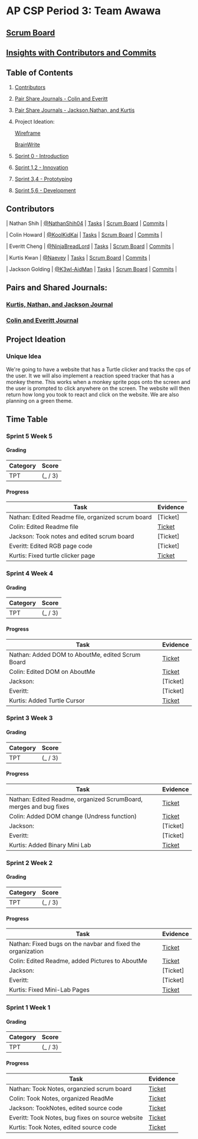 # AP CSP Period 3: Team Awawa
## [Scrum Board](https://github.com/NathanShih04/GamerGroupRepository/projects/1)
## [Insights with Contributors and Commits](https://github.com/NathanShih04/GamerGroupRepository/graphs/contributors)
## Table of Contents
1. [Contributors](https://github.com/NathanShih04/GamerGroupRepository/graphs/contributors)
2. [Pair Share Journals - Colin and Everitt](https://docs.google.com/document/d/1Rr8JoBTGQw8G8-LmMO8OdL1zfk7UA8VAcu_HHLMCKZo/edit?usp=sharing)
3. [Pair Share Journals - Jackson,Nathan, and Kurtis](https://docs.google.com/document/d/12EApVGAT4plnJyENvVqkH8lRo8ONJ57qtWgcuG4pe5E/edit#)
4. Project Ideation:

      [Wireframe](https://docs.google.com/drawings/d/1mLX47ycMErdh59YrlnN0HBTh9hMyTQiEKBE57kt6F_Y/edit)
      
      [BrainWrite](https://docs.google.com/document/d/1tz7A3Lp6vaa3a2ihFki3gpXrv0AbuLO8AQ0fRD_HylU/edit?usp=sharing)
5. [Sprint 0 - Introduction](https://www.loom.com/share/18e1d69820c94d1c984c99982b04e734)
6. [Sprint 1,2 - Innovation](https://www.loom.com/share/18e1d69820c94d1c984c99982b04e734)
7. [Sprint 3,4 - Prototyping](https://www.loom.com/share/18e1d69820c94d1c984c99982b04e734)
8. [Sprint 5,6 - Development](https://www.loom.com/share/18e1d69820c94d1c984c99982b04e734)

## Contributors

| Nathan Shih | [@NathanShih04](https://github.com/NathanShih04) | [Tasks](https://github.com/NathanShih04/GamerGroupRepository/issues/assigned/NathanShih04) | [Scrum Board](https://github.com/NathanShih04/GamerGroupRepository/projects/1) | [Commits](https://github.com/NathanShih04/GamerGroupRepository/commits?author=NathanShih04) |

| Colin Howard | [@KoolKidKai](https://github.com/KoolKidKai) | [Tasks](https://github.com/NathanShih04/GamerGroupRepository/issues/assigned/KoolKidKai) | [Scrum Board](https://github.com/NathanShih04/GamerGroupRepository/projects/1) | [Commits](https://github.com/NathanShih04/GamerGroupRepository/commits?author=KoolKidKai) | 

| Everitt Cheng | [@NinjaBreadLord](https://github.com/NinjaBreadLord/) | [Tasks](https://github.com/NathanShih04/GamerGroupRepository/issues/assigned/NinjaBreadLord) | [Scrum Board](https://github.com/NathanShih04/GamerGroupRepository/projects/1) | [Commits](https://github.com/NathanShih04/GamerGroupRepository/commits?author=NinjaBreadLord) |

| Kurtis Kwan | [@Naevey](https://github.com/Naevey/) | [Tasks](https://github.com/NathanShih04/GamerGroupRepository/issues/assigned/Naevey) | [Scrum Board](https://github.com/NathanShih04/GamerGroupRepository/projects/1) | [Commits](https://github.com/NathanShih04/GamerGroupRepository/commits?author=Naevey) |

| Jackson Golding | [@K3wl-AidMan](https://github.com/K3wl-AidMan/) | [Tasks](https://github.com/NathanShih04/GamerGroupRepository/issues/assigned/K3wl-AidMan) | [Scrum Board](https://github.com/NathanShih04/GamerGroupRepository/projects/1) | [Commits](https://github.com/NathanShih04/GamerGroupRepository/commits?author=K3wl-AidMan) |

## Pairs and Shared Journals: 
### [Kurtis, Nathan, and Jackson Journal](https://docs.google.com/document/d/1pQnAcAqgome6MvBoRHEPl9Of3VakcVU7TxHEOudmDuM/edit)
### [Colin and Everitt Journal](https://docs.google.com/document/d/11-R-QNkYjmFrZjZqNOyDZi-k5s93mOe0XmhKV2xy-h4/edit#)

## Project Ideation
### Unique Idea
We're going to have a website that has a Turtle clicker and tracks the cps of the user. It we will also implement a reaction speed tracker that has a monkey theme. This works when a monkey sprite pops onto the screen and the user is prompted to click anywhere on the screen. The website will then return how long you took to react and click on the website. We are also planning on a green theme.

## Time Table 
### Sprint 5 Week 5   
#### Grading
| **Category** | **Score** |
| ------------- | ------------- |
| TPT | (_ / 3)  |

#### Progress
| **Task** | **Evidence** |
| ------------- | ------------- |
| Nathan: Edited Readme file, organized scrum board | [Ticket]  |
| Colin: Edited Readme file | [Ticket](https://github.com/NathanShih04/GamerGroupRepository/commit/f5ba8dba2e61636dc226e580b25b9cd0c59820db)  |
| Jackson: Took notes and edited scrum board | [Ticket]  |
| Everitt: Edited RGB page code | [Ticket]  |
| Kurtis: Fixed turtle clicker page | [Ticket](https://github.com/NathanShih04/GamerGroupRepository/commit/5b2bef9cc96a2cae04213b94bf4d1764ab5f1c42)  |

### Sprint 4 Week 4   
#### Grading
| **Category** | **Score** |
| ------------- | ------------- |
| TPT | (_ / 3)  |

#### Progress
| **Task** | **Evidence** |
| ------------- | ------------- |
| Nathan: Added DOM to AboutMe, edited Scrum Board | [Ticket](https://github.com/NathanShih04/GamerGroupRepository/commit/da09db94de45d2c26679475ef5cb7d8b10a4b06a)  |
| Colin: Edited DOM on AboutMe | [Ticket](https://github.com/NathanShih04/GamerGroupRepository/commit/3d0761aa9ab60855c9cc978e83a942fc7f6bc986) |
| Jackson:  | [Ticket]  |
| Everitt:  | [Ticket]  |
| Kurtis: Added Turtle Cursor| [Ticket](https://github.com/NathanShih04/GamerGroupRepository/commit/27b6244a275d1fb766c63daa6bc478b456557657)  |

### Sprint 3 Week 3   
#### Grading
| **Category** | **Score** |
| ------------- | ------------- |
| TPT | (_ / 3)  |

#### Progress
| **Task** | **Evidence** |
| ------------- | ------------- |
| Nathan: Edited Readme, organized ScrumBoard, merges and bug fixes | [Ticket](https://github.com/NathanShih04/GamerGroupRepository/commit/47f7d3168a5780e0578acc0ac13fe71b9ad5b1ae)  |
| Colin: Added DOM change (Undress function) | [Ticket](https://github.com/NathanShih04/GamerGroupRepository/commit/5818ef94f8fb2ee099e05ca0fe4137dac5dd45bf)  |
| Jackson:  | [Ticket]  |
| Everitt:  | [Ticket]  |
| Kurtis: Added Binary Mini Lab| [Ticket](https://github.com/NathanShih04/GamerGroupRepository/commit/64d7f499639ef083e816b3765e4c86261bef30e0)  |

### Sprint 2 Week 2   
#### Grading
| **Category** | **Score** |
| ------------- | ------------- |
| TPT | (_ / 3)  |

#### Progress
| **Task** | **Evidence** |
| ------------- | ------------- |
| Nathan: Fixed bugs on the navbar and fixed the organization| [Ticket](https://github.com/NathanShih04/GamerGroupRepository/commit/aa6ee820447d58d3dcad2e42a69b8af17ebffdbf)  |
| Colin: Edited Readme, added Pictures to AboutMe | [Ticket](https://github.com/NathanShih04/GamerGroupRepository/commit/e68f8852ca1b10f9d6aeb7d3c1010ed1e4921c45)  |
| Jackson:  | [Ticket]  |
| Everitt:  | [Ticket]  |
| Kurtis: Fixed Mini-Lab Pages| [Ticket](https://github.com/NathanShih04/GamerGroupRepository/commit/f7d11eb2faa22e68676f1fde77e4f3d612bc4893)  |

### Sprint 1 Week 1   
#### Grading
| **Category** | **Score** |
| ------------- | ------------- |
| TPT | (_ / 3)  |

#### Progress
| **Task** | **Evidence** |
| ------------- | ------------- |
| Nathan: Took Notes, organzied scrum board| [Ticket](https://docs.google.com/document/d/1pQnAcAqgome6MvBoRHEPl9Of3VakcVU7TxHEOudmDuM/edit?usp=sharing)  |
| Colin: Took Notes, organized ReadMe| [Ticket](https://docs.google.com/document/d/1Rr8JoBTGQw8G8-LmMO8OdL1zfk7UA8VAcu_HHLMCKZo/edit?usp=sharing)  |
| Jackson: TookNotes, edited source code | [Ticket](https://docs.google.com/document/d/1pQnAcAqgome6MvBoRHEPl9Of3VakcVU7TxHEOudmDuM/edit?usp=sharing)  |
| Everitt: Took Notes, bug fixes on source website | [Ticket](https://docs.google.com/document/d/1Rr8JoBTGQw8G8-LmMO8OdL1zfk7UA8VAcu_HHLMCKZo/edit?usp=sharing)  |
| Kurtis: Took Notes, edited source code | [Ticket](https://docs.google.com/document/d/1pQnAcAqgome6MvBoRHEPl9Of3VakcVU7TxHEOudmDuM/edit?usp=sharing)  |
